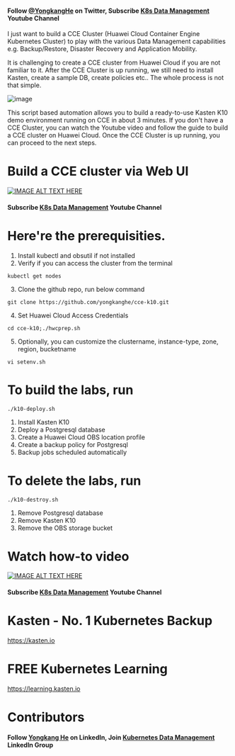 
#### Follow [@YongkangHe](https://twitter.com/yongkanghe) on Twitter, Subscribe [K8s Data Management](https://www.youtube.com/channel/UCm-sw1b23K-scoVSCDo30YQ?sub_confirmation=1) Youtube Channel

I just want to build a CCE Cluster (Huawei Cloud Container Engine Kubernetes Cluster) to play with the various Data Management capabilities e.g. Backup/Restore, Disaster Recovery and Application Mobility. 

It is challenging to create a CCE cluster from Huawei Cloud if you are not familiar to it. After the CCE Cluster is up running, we still need to install Kasten, create a sample DB, create policies etc.. The whole process is not that simple.

![image](https://pbs.twimg.com/media/FHLSGL8VEAAUrZQ?format=png&name=900x900)

This script based automation allows you to build a ready-to-use Kasten K10 demo environment running on CCE in about 3 minutes. If you don't have a CCE Cluster, you can watch the Youtube video and follow the guide to build a CCE cluster on Huawei Cloud. Once the CCE Cluster is up running, you can proceed to the next steps. 

# Build a CCE cluster via Web UI
[![IMAGE ALT TEXT HERE](https://img.youtube.com/vi/sRjsPzeDgwg/0.jpg)](https://www.youtube.com/watch?v=sRjsPzeDgwg)

#### Subscribe [K8s Data Management](https://www.youtube.com/channel/UCm-sw1b23K-scoVSCDo30YQ?sub_confirmation=1) Youtube Channel

# Here're the prerequisities. 

1. Install kubectl and obsutil if not installed
2. Verify if you can access the cluster from the terminal
````
kubectl get nodes
````
3. Clone the github repo, run below command
````
git clone https://github.com/yongkanghe/cce-k10.git
````
4. Set Huawei Cloud Access Credentials
````
cd cce-k10;./hwcprep.sh
````
5. Optionally, you can customize the clustername, instance-type, zone, region, bucketname
````
vi setenv.sh
````
# To build the labs, run 
````
./k10-deploy.sh
````
1. Install Kasten K10
2. Deploy a Postgresql database
3. Create a Huawei Cloud OBS location profile
4. Create a backup policy for Postgresql
5. Backup jobs scheduled automatically

# To delete the labs, run 
````
./k10-destroy.sh
````
1. Remove Postgresql database
2. Remove Kasten K10
3. Remove the OBS storage bucket

# Watch how-to video
[![IMAGE ALT TEXT HERE](https://img.youtube.com/vi/zoi88UvHOo0/0.jpg)](https://www.youtube.com/watch?v=zoi88UvHOo0)

#### Subscribe [K8s Data Management](https://www.youtube.com/channel/UCm-sw1b23K-scoVSCDo30YQ?sub_confirmation=1) Youtube Channel

# Kasten - No. 1 Kubernetes Backup
https://kasten.io 

# FREE Kubernetes Learning
https://learning.kasten.io 

# Contributors

#### Follow [Yongkang He](http://yongkang.cloud) on LinkedIn, Join [Kubernetes Data Management](https://www.linkedin.com/groups/13983251) LinkedIn Group
